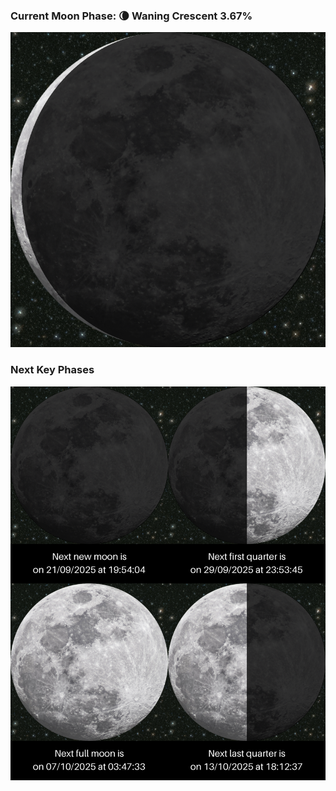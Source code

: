 ### Current Moon Phase: 🌘 Waning Crescent 3.67%
![Moon Phase](moonphase.png)
### Next Key Phases
![Gallery](gallery.png)